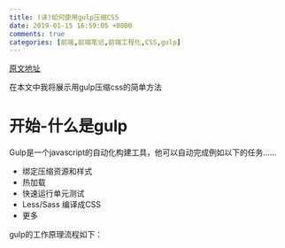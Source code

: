 ```yaml
---
title: (译)如何使用gulp压缩CSS
date: 2019-01-15 16:59:05 +0800
comments: true
categories: [前端,前端笔记,前端工程化,CSS,gulp]
---
```


[原文地址](https://medium.freecodecamp.org/how-to-minify-your-css-with-gulp-6ff3f4a896b5)


在本文中我将展示用gulp压缩css的简单方法

# 开始-什么是gulp
Gulp是一个javascript的自动化构建工具，他可以自动完成例如以下的任务……

- 绑定压缩资源和样式
- 热加载
- 快速运行单元测试
- Less/Sass 编译成CSS
- 更多


gulp的工作原理流程如下：
